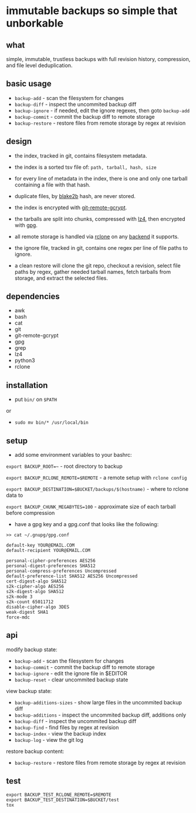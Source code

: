 # immutable backups so simple that unborkable

## what

simple, immutable, trustless backups with full revision history, compression, and file level deduplication.

## basic usage

- `backup-add` - scan the filesystem for changes
- `backup-diff` - inspect the uncommited backup diff
- `backup-ignore` - if needed, edit the ignore regexes, then goto `backup-add`
- `backup-commit` - commit the backup diff to remote storage
- `backup-restore` - restore files from remote storage by regex at revision

## design

- the index, tracked in git, contains filesystem metadata.

- the index is a sorted tsv file of: `path, tarball, hash, size`

- for every line of metadata in the index, there is one and only one tarball containing a file with that hash.

- duplicate files, by [blake2b](https://www.blake2.net/) hash, are never stored.

- the index is encrypted with [git-remote-gcrypt](https://github.com/spwhitton/git-remote-gcrypt).

- the tarballs are split into chunks, compressed with [lz4](https://github.com/lz4/lz4), then encrypted with [gpg](https://gnupg.org/).

- all remote storage is handled via [rclone](https://rclone.org/) on any [backend](https://rclone.org/overview/#features) it supports.

- the ignore file, tracked in git, contains one regex per line of file paths to ignore.

- a clean restore will clone the git repo, checkout a revision, select file paths by regex, gather needed tarball names, fetch tarballs from storage, and extract the selected files.

## dependencies

- awk
- bash
- cat
- git
- git-remote-gcrypt
- gpg
- grep
- lz4
- python3
- rclone

## installation

- put `bin/` on `$PATH`

or

- `sudo mv bin/* /usr/local/bin`

## setup

- add some environment variables to your bashrc:

`export BACKUP_ROOT=~` - root directory to backup

`export BACKUP_RCLONE_REMOTE=$REMOTE` - a remote setup with `rclone config`

`export BACKUP_DESTINATION=$BUCKET/backups/$(hostname)` - where to rclone data to

`export BACKUP_CHUNK_MEGABYTES=100` - approximate size of each tarball before compression

- have a gpg key and a gpg.conf that looks like the following:

```
>> cat ~/.gnupg/gpg.conf

default-key YOUR@EMAIL.COM
default-recipient YOUR@EMAIL.COM

personal-cipher-preferences AES256
personal-digest-preferences SHA512
personal-compress-preferences Uncompressed
default-preference-list SHA512 AES256 Uncompressed
cert-digest-algo SHA512
s2k-cipher-algo AES256
s2k-digest-algo SHA512
s2k-mode 3
s2k-count 65011712
disable-cipher-algo 3DES
weak-digest SHA1
force-mdc
```

## api

modify backup state:
- `backup-add` - scan the filesystem for changes
- `backup-commit` - commit the backup diff to remote storage
- `backup-ignore` - edit the ignore file in $EDITOR
- `backup-reset` - clear uncommited backup state

view backup state:
- `backup-additions-sizes` - show large files in the uncommited backup diff
- `backup-additions` - inspect the uncommited backup diff, additions only
- `backup-diff` - inspect the uncommited backup diff
- `backup-find` - find files by regex at revision
- `backup-index` - view the backup index
- `backup-log` - view the git log

restore backup content:
- `backup-restore` - restore files from remote storage by regex at revision

## test

```
export BACKUP_TEST_RCLONE_REMOTE=$REMOTE
export BACKUP_TEST_DESTINATION=$BUCKET/test
tox
```
